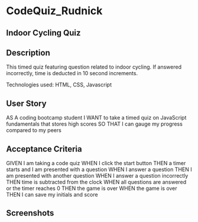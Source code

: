 # CodeQuiz_Rudnick
## Indoor Cycling Quiz


## Description
This timed quiz featuring question related to indoor cycling. If answered incorrectly, time is deducted in 10 second increments.

Technologies used: HTML, CSS, Javascript


## User Story
AS A coding bootcamp student
I WANT to take a timed quiz on JavaScript fundamentals that stores high scores
SO THAT I can gauge my progress compared to my peers

## Acceptance Criteria
GIVEN I am taking a code quiz
WHEN I click the start button
THEN a timer starts and I am presented with a question
WHEN I answer a question
THEN I am presented with another question
WHEN I answer a question incorrectly
THEN time is subtracted from the clock
WHEN all questions are answered or the timer reaches 0
THEN the game is over
WHEN the game is over
THEN I can save my initials and score

## Screenshots